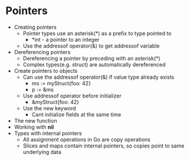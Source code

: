 # Pointers

- Creating pointers
    - Pointer types use an asterisk(*) as a prefix to type pointed to
        - *int - a pointer to an integer
    - Use the addressof operator(&) to get addressof variable
- Dereferencing pointers
    - Dereferencing a pointer by preceding with an asterisk(*)
    - Complex types(e.g. struct) are automatically dereferenced
- Create pointers to objects
    - Can use the addressof operator(&) if value type already exists
        - ms := myStruct{foo: 42}
        - p := &ms
    - Use addressof operator before initializer
        - &myStruct{foo: 42}
    - Use the new keyword
        - Cant initialize fields at the same time
- The new function
- Working with **nil**
- Types with internal pointers
    - All assignment operations in Go are copy operations
    - Slices and maps contain internal pointers, so copies point to same underlying data